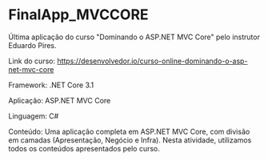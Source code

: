 # FinalApp_MVCCORE
Última aplicação do curso "Dominando o ASP.NET MVC Core" pelo instrutor Eduardo Pires.

Link do curso: https://desenvolvedor.io/curso-online-dominando-o-asp-net-mvc-core

Framework: .NET Core 3.1

Aplicação: ASP.NET MVC Core

Linguagem: C#

Conteúdo: Uma aplicação completa em ASP.NET MVC Core, com divisão em camadas (Apresentação, Negócio e Infra). Nesta atividade, utilizamos todos os conteúdos apresentados pelo curso.